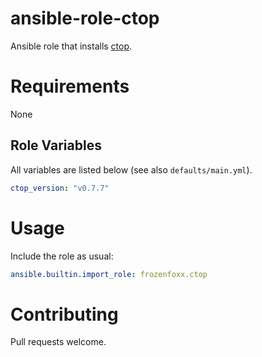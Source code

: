# ansible-role-ctop

Ansible role that installs [ctop](https://github.com/bcicen/ctop).

# Requirements

None

## Role Variables

All variables are listed below (see also `defaults/main.yml`).

```yml
ctop_version: "v0.7.7"
```

# Usage

Include the role as usual:

```yml
ansible.builtin.import_role: frozenfoxx.ctop
```

# Contributing

Pull requests welcome.
